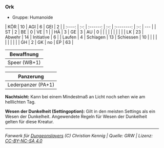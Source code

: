 ### Ork

- Gruppe: Humanoide

|  KÖR   | 10  |   AGI    |  6  |    GEI     |  2  |
| :----: | :-: | :------: | :-: | :--------: | :-: | --- |
|   ST   |  2  |    BE    |  0  |     VE     |  1  |
|   HÄ   |  3  |    GE    |  3  |     AU     |  0  |
|        |     |          |     |            |     |     |
|   LK   | 23  |  Abwehr  | 14  | Initiative |  6  |
| Laufen |  4  | Schlagen | 13  | Schiessen  | 10  |
|        |     |          |     |            |     |     |
|   GH   |  2  |    GK    | no  |     EP     | 63  |

|  Bewaffnung  |
| :----------: |
| Speer (WB+1) |

|     Panzerung      |
| :----------------: |
| Lederpanzer (PA+1) |

**Nachtsicht:** Kann bei einem Mindestmaß an Licht noch sehen wie am helllichten Tag.

**Wesen der Dunkelheit (Settingoption):** Gilt in den meisten Settings als ein Wesen der Dunkelheit. Angewendete Regeln für Wesen der Dunkelheit gelten für diese Kreatur.

---

_Fanwerk für [Dungeonslayers](https://www.dungeonslayers.net/) (C) Christian Kennig | Quelle: GRW | Lizenz: [CC-BY-NC-SA 4.0](https://creativecommons.org/licenses/by-nc-sa/4.0/deed.de)_
